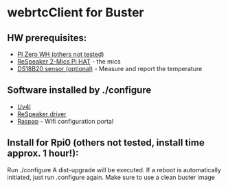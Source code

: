 # webrtcClient for Buster

## HW prerequisites:
* [PI Zero WH (others not tested)](https://www.raspberrypi.org/products/raspberry-pi-zero/)
* [ReSpeaker 2-Mics Pi HAT](http://wiki.seeedstudio.com/ReSpeaker_2_Mics_Pi_HAT/) - the mics
* [DS18B20 sensor (optional)](https://www.seeedstudio.com/DS18B20-Temperature-Sensor-Waterproof-Probe-p-4283.html) - Measure and report the temperature

## Software installed by ./configure
* [Uv4l](https://www.linux-projects.org/uv4l/installation/)
* [ReSpeaker driver](https://github.com/respeaker/seeed-voicecard/)
* [Raspap](https://github.com/billz/raspap-webgui) - Wifi configuration portal

## Install for Rpi0 (others not tested, install time approx. 1 hour!):
Run ./configure
A dist-upgrade will be executed. If a reboot is automatically initiated, just run .configure again.
Make sure to use a clean buster image